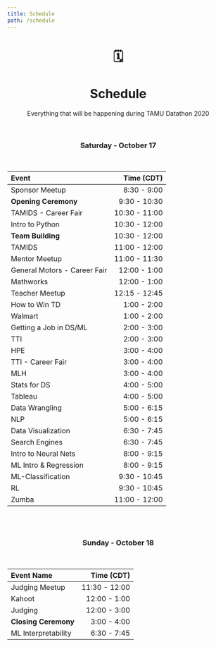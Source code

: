```yaml
---
title: Schedule
path: /schedule
---
```

<center>

# 🗓
# Schedule
Everything that will be happening during TAMU Datathon 2020

<br>

### Saturday - October 17

</br>

| Event                            | Time (CDT)    |
|:-------------------------------- |--------------:|
| Sponsor Meetup                   | 8:30 - 9:00   |
| **Opening Ceremony**             | 9:30 - 10:30  |
| <sponsor>TAMIDS - Career Fair    | 10:30 - 11:00 |
| <course>Intro to Python          | 10:30 - 12:00 |
| **Team Building**                | 10:30 - 12:00 |
| <course>TAMIDS                   | 11:00 - 12:00 |
| Mentor Meetup                    | 11:00 - 11:30 |
| <sponsor>General Motors - Career Fair| 12:00 - 1:00  |
| <course>Mathworks                | 12:00 - 1:00  |
| Teacher Meetup                   | 12:15 - 12:45 |
| <course>How to Win TD            | 1:00 - 2:00   |
| <course>Walmart                  | 1:00 - 2:00   |
| <course>Getting a Job in DS/ML   | 2:00 - 3:00   |
| <course>TTI                      | 2:00 - 3:00   |
| <course>HPE                      | 3:00 - 4:00   |
| <sponsor>TTI - Career Fair       | 3:00 - 4:00   |
| <other>MLH                       | 3:00 - 4:00   |
| <course>Stats for DS             | 4:00 - 5:00   |
| <course>Tableau                  | 4:00 - 5:00   |
| <course>Data Wrangling           | 5:00 - 6:15   |
| <course>NLP                      | 5:00 - 6:15   |
| <course>Data Visualization       | 6:30 - 7:45   |
| <course>Search Engines           | 6:30 - 7:45   |
| <course>Intro to Neural Nets     | 8:00 - 9:15   |
| <course>ML Intro & Regression    | 8:00 - 9:15   |
| <course>ML-Classification        | 9:30 - 10:45  |
| <course>RL                       | 9:30 - 10:45  |
| <other>Zumba                     | 11:00 - 12:00 |

<br><br>
### Sunday - October 18

</br>

| Event Name               | Time (CDT)    |
|:-------------------------|--------------:|
| Judging Meetup           | 11:30 - 12:00 |
| <other>Kahoot            | 12:00 - 1:00  |
| Judging                  | 12:00 - 3:00  |
| **Closing Ceremony**     | 3:00 - 4:00   |
| <course>ML Interpretability| 6:30  - 7:45  |
<br>

</center>